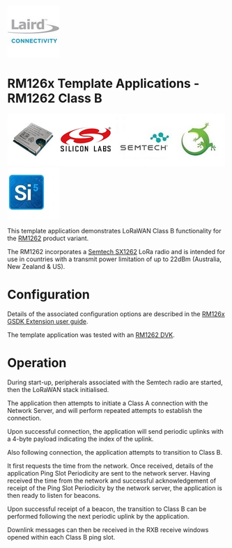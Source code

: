 [![Laird Connectivity](images/laird_connectivity_logo.jpg)](https://www.lairdconnect.com/)

# RM126x Template Applications - RM1262 Class B

[![RM1261 & RM1262](images/rm126x_render.jpg)](https://www.lairdconnect.com/wireless-modules/lorawan-modules-solutions/rm126x-ultra-low-power-lorawan-a-b-c-module)[![Silabs](images/silabs_logo.jpg)](https://www.silabs.com)[![Semtech](images/semtech_logo.jpg)](https://www.semtech.com)[![Gecko SDK](images/gecko_sdk_logo.jpg)](https://www.silabs.com/developers/gecko-software-development-kit)[![Simplicity Studio](images/simplicity_studio_logo.jpg)](https://www.silabs.com/developers/simplicity-studio)

This template application demonstrates LoRaWAN Class B functionality for the [RM1262][RM126x module datasheet] product variant.

The RM1262 incorporates a [Semtech SX1262][Semtech SX1262 product page] LoRa radio and is intended for use in countries with a transmit power limitation of up to 22dBm (Australia, New Zealand & US).

# Configuration

Details of the associated configuration options are described in the [RM126x GSDK Extension user guide][RM126x GSDK Extension user guide].

The template application was tested with an [RM1262 DVK][RM126x DVK user guide].

# Operation

During start-up, peripherals associated with the Semtech radio are started, then the LoRaWAN stack initialised.

The application then attempts to initiate a Class A connection with the Network Server, and will perform repeated attempts to establish the connection.

Upon successful connection, the application will send periodic uplinks with a 4-byte payload indicating the index of the uplink.

Also following connection, the application attempts to transition to Class B.

It first requests the time from the network. Once received, details of the application Ping Slot Periodicity are sent to the network server. Having received the time from the network and successful acknowledgement of receipt of the Ping Slot Periodicity by the network server, the application is then ready to listen for beacons.

Upon successful receipt of a beacon, the transition to Class B can be performed following the next periodic uplink by the application.

Downlink messages can then be received in the RXB receive windows opened within each Class B ping slot.

[RM126x module datasheet]: <https://www.lairdconnect.com/documentation/datasheet-rm126x-lorawan-module>
[RM126x DVK user guide]: <https://www.lairdconnect.com/documentation/user-guide-rm126x-development-kit>
[RM126x GSDK Extension user guide]: <https://www.lairdconnect.com/documentation/application-note-c-code-development-rm126x-series>
[Semtech SX1262 product page]: <https://www.semtech.com/products/wireless-rf/lora-connect/sx1262>
